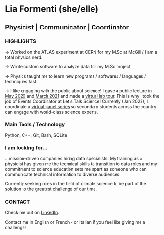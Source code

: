 # Lia Formenti (she/elle)

## Physicist | Communicator | Coordinator

### HIGHLIGHTS
-> Worked on the ATLAS experiment at CERN for my M.Sc at McGill / I am a total physics nerd.

-> Wrote custom software to analyze data for my M.Sc project

-> Physics taught me to learn new programs / softwares / languages / techniques fast.

-> I like engaging with the public about science! I gave a public lecture in [May 2020](https://www.facebook.com/physicsmatters/videos/242040183882347/) and [March 2021](https://www.mcgill.ca/science/channels/event/bicentennial-stars-take-it-limit-mammoth-machines-and-tiniest-particles-327730) and made a [virtual lab tour](https://www.youtube.com/watch?v=xjiKFaXYEOY&list=PLjGJ3WJ8V2n8YiCL02Kt4Wn5_o52XmjtC&ab_channel=LiaFormenti). This is why I took the job of Events Coordinator at Let's Talk Science! Currently (Jan 2023), I coordinate a [virtual panel series](https://letstalkscience.ca/events/symposiums) so secondary students across the country can engage with world-class science experts. 

### Main Tools / Technology
Python, C++, Git, Bash, SQLite

### I am looking for...

...mission-driven companies hiring data specialists. My training as a physicist has given me the technical skills to transition to data roles and my commitment to science education sets me apart as someone who can communicate technical information to diverse audiences.

Currently seeking roles in the field of climate science to be part of the solution to the greatest challenge of our time.

### CONTACT
Check me out on [LinkedIn](https://www.linkedin.com/in/lia-formenti-317919105/).

Contact me in English or French - or Italian if you feel like giving me a challenge!

<!---
liaformenti/liaformenti is a ✨ special ✨ repository because its `README.md` (this file) appears on your GitHub profile.
You can click the Preview link to take a look at your changes.
--->
